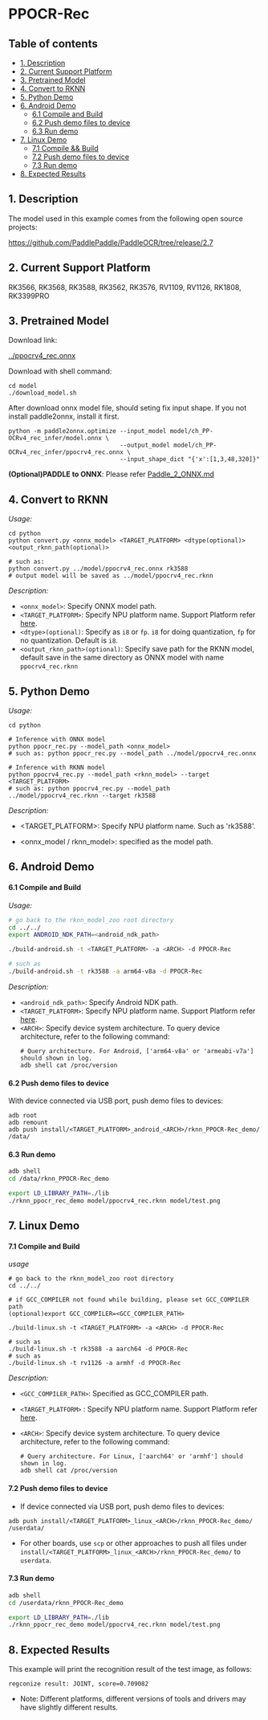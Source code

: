 # PPOCR-Rec

## Table of contents

- [1. Description](#1-description)
- [2. Current Support Platform](#2-current-support-platform)
- [3. Pretrained Model](#3-pretrained-model)
- [4. Convert to RKNN](#4-convert-to-rknn)
- [5. Python Demo](#5-python-demo)
- [6. Android Demo](#6-android-demo)
  - [6.1 Compile and Build](#61-compile-and-build)
  - [6.2 Push demo files to device](#62-push-demo-files-to-device)
  - [6.3 Run demo](#63-run-demo)
- [7. Linux Demo](#7-linux-demo)
  - [7.1 Compile \&\& Build](#71-compile-and-build)
  - [7.2 Push demo files to device](#72-push-demo-files-to-device)
  - [7.3 Run demo](#73-run-demo)
- [8. Expected Results](#8-expected-results)



## 1. Description

The model used in this example comes from the following open source projects:  

https://github.com/PaddlePaddle/PaddleOCR/tree/release/2.7



## 2. Current Support Platform

RK3566, RK3568, RK3588, RK3562, RK3576, RV1109, RV1126, RK1808, RK3399PRO



## 3. Pretrained Model

Download link: 

[../ppocrv4_rec.onnx](https://ftrg.zbox.filez.com/v2/delivery/data/95f00b0fc900458ba134f8b180b3f7a1/examples/PPOCR/ppocrv4_rec.onnx)

Download with shell command:

```
cd model
./download_model.sh
```

After download onnx model file, should seting fix input shape. If you not install paddle2onnx, install it first.
```
python -m paddle2onnx.optimize --input_model model/ch_PP-OCRv4_rec_infer/model.onnx \
                               --output_model model/ch_PP-OCRv4_rec_infer/ppocrv4_rec.onnx \
                               --input_shape_dict "{'x':[1,3,48,320]}"
```


**(Optional)PADDLE to ONNX**: Please refer [Paddle_2_ONNX.md](Paddle_2_ONNX.md) 



## 4. Convert to RKNN

*Usage:*

```shell
cd python
python convert.py <onnx_model> <TARGET_PLATFORM> <dtype(optional)> <output_rknn_path(optional)>

# such as: 
python convert.py ../model/ppocrv4_rec.onnx rk3588
# output model will be saved as ../model/ppocrv4_rec.rknn
```

*Description:*

- `<onnx_model>`: Specify ONNX model path.
- `<TARGET_PLATFORM>`: Specify NPU platform name. Support Platform refer [here](#2-current-support-platform).
- `<dtype>(optional)`: Specify as `i8` or `fp`. `i8` for doing quantization, `fp` for no quantization. Default is `i8`.
- `<output_rknn_path>(optional)`: Specify save path for the RKNN model, default save in the same directory as ONNX model with name `ppocrv4_rec.rknn`



## 5. Python Demo

*Usage:*

```shell
cd python

# Inference with ONNX model
python ppocr_rec.py --model_path <onnx_model>
# such as: python ppocr_rec.py --model_path ../model/ppocrv4_rec.onnx 

# Inference with RKNN model
python ppocrv4_rec.py --model_path <rknn_model> --target <TARGET_PLATFORM>
# such as: python ppocrv4_rec.py --model_path ../model/ppocrv4_rec.rknn --target rk3588
```

*Description:*

- <TARGET_PLATFORM>: Specify NPU platform name. Such as 'rk3588'.

- <onnx_model / rknn_model>: specified as the model path.



## 6. Android Demo

#### 6.1 Compile and Build

*Usage:*

```sh
# go back to the rknn_model_zoo root directory
cd ../../
export ANDROID_NDK_PATH=<android_ndk_path>

./build-android.sh -t <TARGET_PLATFORM> -a <ARCH> -d PPOCR-Rec

# such as 
./build-android.sh -t rk3588 -a arm64-v8a -d PPOCR-Rec
```

*Description:*
- `<android_ndk_path>`: Specify Android NDK path.
- `<TARGET_PLATFORM>`: Specify NPU platform name. Support Platform refer [here](#2-current-support-platform).
- `<ARCH>`: Specify device system architecture. To query device architecture, refer to the following command:
	```shell
	# Query architecture. For Android, ['arm64-v8a' or 'armeabi-v7a'] should shown in log.
	adb shell cat /proc/version
	```

#### 6.2 Push demo files to device

With device connected via USB port, push demo files to devices:

```shell
adb root
adb remount
adb push install/<TARGET_PLATFORM>_android_<ARCH>/rknn_PPOCR-Rec_demo/ /data/
```

#### 6.3 Run demo

```sh
adb shell
cd /data/rknn_PPOCR-Rec_demo

export LD_LIBRARY_PATH=./lib
./rknn_ppocr_rec_demo model/ppocrv4_rec.rknn model/test.png
```



## 7. Linux Demo

#### 7.1 Compile and Build

*usage*

```shell
# go back to the rknn_model_zoo root directory
cd ../../

# if GCC_COMPILER not found while building, please set GCC_COMPILER path
(optional)export GCC_COMPILER=<GCC_COMPILER_PATH>

./build-linux.sh -t <TARGET_PLATFORM> -a <ARCH> -d PPOCR-Rec

# such as 
./build-linux.sh -t rk3588 -a aarch64 -d PPOCR-Rec
# such as 
./build-linux.sh -t rv1126 -a armhf -d PPOCR-Rec
```

*Description:*

- `<GCC_COMPILER_PATH>`: Specified as GCC_COMPILER path.
- `<TARGET_PLATFORM>` : Specify NPU platform name. Support Platform refer [here](#2-current-support-platform).
- `<ARCH>`: Specify device system architecture. To query device architecture, refer to the following command: 
  
  ```shell
  # Query architecture. For Linux, ['aarch64' or 'armhf'] should shown in log.
  adb shell cat /proc/version
  ```

#### 7.2 Push demo files to device

- If device connected via USB port, push demo files to devices:

```shell
adb push install/<TARGET_PLATFORM>_linux_<ARCH>/rknn_PPOCR-Rec_demo/ /userdata/
```

- For other boards, use `scp` or other approaches to push all files under `install/<TARGET_PLATFORM>_linux_<ARCH>/rknn_PPOCR-Rec_demo/` to `userdata`.

#### 7.3 Run demo

```sh
adb shell
cd /userdata/rknn_PPOCR-Rec_demo

export LD_LIBRARY_PATH=./lib
./rknn_ppocr_rec_demo model/ppocrv4_rec.rknn model/test.png
```



## 8. Expected Results

This example will print the recognition result of the test image, as follows:

```
regconize result: JOINT, score=0.709082
```

- Note: Different platforms, different versions of tools and drivers may have slightly different results.
